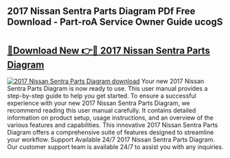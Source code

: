 ## 2017 Nissan Sentra Parts Diagram PDf Free Download - Part-roA Service Owner Guide ucogS

# <h2><a href="http://dfhkjo6.blite.top/?on=2017+Nissan+Sentra+Parts+Diagram">🔗Download New 👉🔴 2017 Nissan Sentra Parts Diagram</a></h2>

[![2017 Nissan Sentra Parts Diagram download](https://i.imgur.com/lujVjoI.png)](http://dfhkjo6.blite.top/?on=2017+Nissan+Sentra+Parts+Diagram)
Your new 2017 Nissan Sentra Parts Diagram is now ready to use. This user manual provides a step-by-step guide to help you get started. To ensure a successful experience with your new 2017 Nissan Sentra Parts Diagram, we recommend reading this user manual carefully. It contains detailed information on product setup, usage instructions, and an overview of the various features and capabilities. This innovative 2017 Nissan Sentra Parts Diagram offers a comprehensive suite of features designed to streamline your workflow. Support Available 24/7 2017 Nissan Sentra Parts Diagram. Our customer support team is available 24/7 to assist you with any inquiries.

